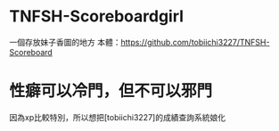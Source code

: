 # TNFSH-Scoreboardgirl
一個存放妹子香圖的地方
本體：https://github.com/tobiichi3227/TNFSH-Scoreboard

# 性癖可以冷門，但不可以邪門
因為xp比較特別，所以想把[tobiichi3227]的成績查詢系統娘化


